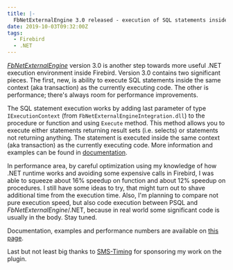 ```yaml
---
title: |-
  FbNetExternalEngine 3.0 released - execution of SQL statements inside context and performance
date: 2019-10-03T09:32:00Z
tags:
  - Firebird
  - .NET
---
```

[_FbNetExternalEngine_][1] version 3.0 is another step towards more useful .NET execution environment inside Firebird. Version 3.0 contains two significant pieces. The first, new, is ability to execute SQL statements inside the same context (aka transaction) as the currently executing code. The other is performance; there's always room for performance improvements.

<!-- excerpt -->

The SQL statement execution works by adding last parameter of type `IExecutionContext` (from `FbNetExternalEngineIntegration.dll`) to the procedure or function and using `Execute` method. This method allows you to execute either statements returning result sets (i.e. selects) or statements not returning anything. The statement is executed inside the same context (aka transaction) as the currently executing code. More information and examples can be found in [documentation][1].

In performance area, by careful optimization using my knowledge of how .NET runtime works and avoiding some expensive calls in Firebird, I was able to squeeze about 16% speedup on function and about 12% speedup on procedures. I still have some ideas to try, that might turn out to shave additional time from the execution time. Also, I'm planning to compare not pure execution speed, but also code execution between PSQL and _FbNetExternalEngine_/.NET, because in real world some significant code is usually in the body. Stay tuned.

Documentation, examples and performance numbers are available on [this page][1].

Last but not least big thanks to [SMS-Timing][2] for sponsoring my work on the plugin.

[1]: /tools/fb-net-external-engine
[2]: http://www.sms-timing.com/